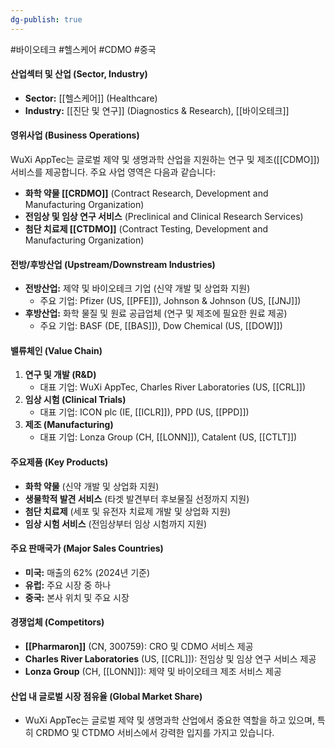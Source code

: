 ```yaml
---
dg-publish: true
---
```

#바이오테크 #헬스케어 #CDMO #중국 

#### 산업섹터 및 산업 (Sector, Industry)

- **Sector:** [[헬스케어]] (Healthcare)
- **Industry:** [[진단 및 연구]] (Diagnostics & Research), [[바이오테크]]

#### 영위사업 (Business Operations)

WuXi AppTec는 글로벌 제약 및 생명과학 산업을 지원하는 연구 및 제조([[CDMO]]) 서비스를 제공합니다. 주요 사업 영역은 다음과 같습니다:

- **화학 약물 [[CRDMO]]** (Contract Research, Development and Manufacturing Organization)
- **전임상 및 임상 연구 서비스** (Preclinical and Clinical Research Services)
- **첨단 치료제 [[CTDMO]]** (Contract Testing, Development and Manufacturing Organization)

#### 전방/후방산업 (Upstream/Downstream Industries)

- **전방산업:** 제약 및 바이오테크 기업 (신약 개발 및 상업화 지원)
    - 주요 기업: Pfizer (US, [[PFE]]), Johnson & Johnson (US, [[JNJ]])
- **후방산업:** 화학 물질 및 원료 공급업체 (연구 및 제조에 필요한 원료 제공)
    - 주요 기업: BASF (DE, [[BAS]]), Dow Chemical (US, [[DOW]])

#### 밸류체인 (Value Chain)

1. **연구 및 개발 (R&D)**
    - 대표 기업: WuXi AppTec, Charles River Laboratories (US, [[CRL]])
2. **임상 시험 (Clinical Trials)**
    - 대표 기업: ICON plc (IE, [[ICLR]]), PPD (US, [[PPD]])
3. **제조 (Manufacturing)**
    - 대표 기업: Lonza Group (CH, [[LONN]]), Catalent (US, [[CTLT]])

#### 주요제품 (Key Products)

- **화학 약물** (신약 개발 및 상업화 지원)
- **생물학적 발견 서비스** (타겟 발견부터 후보물질 선정까지 지원)
- **첨단 치료제** (세포 및 유전자 치료제 개발 및 상업화 지원)
- **임상 시험 서비스** (전임상부터 임상 시험까지 지원)

#### 주요 판매국가 (Major Sales Countries)

- **미국:** 매출의 62% (2024년 기준)
- **유럽:** 주요 시장 중 하나
- **중국:** 본사 위치 및 주요 시장

#### 경쟁업체 (Competitors)

- **[[Pharmaron]]** (CN, 300759): CRO 및 CDMO 서비스 제공
- **Charles River Laboratories** (US, [[CRL]]): 전임상 및 임상 연구 서비스 제공
- **Lonza Group** (CH, [[LONN]]): 제약 및 바이오테크 제조 서비스 제공

#### 산업 내 글로벌 시장 점유율 (Global Market Share)

- WuXi AppTec는 글로벌 제약 및 생명과학 산업에서 중요한 역할을 하고 있으며, 특히 CRDMO 및 CTDMO 서비스에서 강력한 입지를 가지고 있습니다.